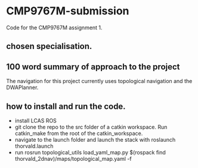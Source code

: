 # CMP9767M-submission
Code for the CMP9767M assignment 1.

## chosen specialisation.

## 100 word summary of approach to the project

The navigation for this project currently uses topological navigation and the DWAPlanner.


## how to install and run the code.

* install LCAS ROS
* git clone the repo to the src folder of a catkin workspace. Run catkin_make from the root of the catkin_workspace.
* navigate to the launch folder and launch the stack with roslaunch thorvald.launch
* run rosrun topological_utils load_yaml_map.py $(rospack find thorvald_2dnav)/maps/topological_map.yaml -f


